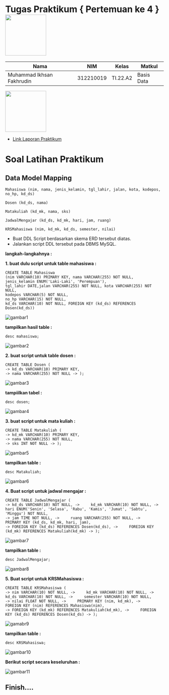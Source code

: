 # Tugas Praktikum { Pertemuan ke 4 } <img src=https://logos-download.com/wp-content/uploads/2016/05/MySQL_logo_logotype.png width="130px" >


|**Nama**|**NIM**|**Kelas**|**Matkul**|
|----|---|-----|------|
|Muhammad Ikhsan Fakhrudin|312210019|TI.22.A2|Basis Data|

<img src=https://pngimg.com/uploads/google_drive/google_drive_PNG9.png width="130px" > 

- [Link Laporan Praktikum](https://docs.google.com/document/d/14zcYY4_RpanU2-R4pEyIbIVWsG6r3HHY/edit?usp=sharing&ouid=117024232096925929007&rtpof=true&sd=true)

# Soal Latihan Praktikum

## Data Model Mapping

```
Mahasiswa (nim, nama, jenis_kelamin, tgl_lahir, jalan, kota, kodepos, no_hp, kd_ds)

Dosen (kd_ds, nama)

Matakuliah (kd_mk, nama, sks)

JadwalMengajar (kd_ds, kd_mk, hari, jam, ruang)

KRSMahasiswa (nim, kd_mk, kd_ds, semester, nilai)
```
- Buat DDL Script berdasarkan skema ERD tersebut diatas. 
- Jalankan script DDL tersebut pada DBMS MySQL.

**langkah-langkahnya :**

**1. buat dulu script untuk table mahasiswa :**

```
CREATE TABLE Mahasiswa 
(nim VARCHAR(10) PRIMARY KEY, nama VARCHAR(255) NOT NULL, jenis_kelamin ENUM('Laki-Laki', 'Perempuan'), 
tgl_lahir DATE,jalan VARCHAR(255) NOT NULL, kota VARCHAR(255) NOT NULL, 
kodepos VARCHAR(5) NOT NULL, 
no_hp VARCHAR(15) NOT NULL, 
kd_ds VARCHAR(10) NOT NULL, FOREIGN KEY (kd_ds) REFERENCES Dosen(kd_ds))
```

![gambar1](screenshot/ss1.png)


**tampilkan hasil table :**

`desc mahasiswa;`

![gambar2](screenshot/ss2.png)

**2. buat script untuk table dosen :**
```
CREATE TABLE Dosen ( 
-> kd_ds VARCHAR(10) PRIMARY KEY, 
-> nama VARCHAR(255) NOT NULL -> );
```

![gambar3](screenshot/ss3.png)

**tampiilkan tabel :**

`desc dosen;`

![gambar4](screenshot/ss4.png)

**3. buat script untuk mata kuliah :**
```
CREATE TABLE Matakuliah ( 
-> kd_mk VARCHAR(10) PRIMARY KEY, 
-> nama VARCHAR(255) NOT NULL, 
-> sks INT NOT NULL -> );
```

![gambar5](screenshot/ss5.png)

**tampilkan table :**

`desc Matakuliah;`

![gambar6](screenshot/ss6.png)

**4. Buat script untuk jadwal mengajar :**
```
CREATE TABLE JadwalMengajar ( 
-> kd_ds VARCHAR(10) NOT NULL, ->     kd_mk VARCHAR(10) NOT NULL, ->     hari ENUM('Senin', 'Selasa', 'Rabu', 'Kamis', 'Jumat', 'Sabtu', 'Minggu') NOT NULL, 
-> jam TIME NOT NULL, ->     ruang VARCHAR(255) NOT NULL, ->     PRIMARY KEY (kd_ds, kd_mk, hari, jam), 
-> FOREIGN KEY (kd_ds) REFERENCES Dosen(kd_ds), ->     FOREIGN KEY (kd_mk) REFERENCES Matakuliah(kd_mk) -> ); 
```

![gambar7](screenshot/ss7.png)

**tampilkan table :**

`desc JadwalMengajar;`

![gambar8](screenshot/ss8.png)

**5. Buat script untuk KRSMahasiswa :**
```
CREATE TABLE KRSMahasiswa ( 
-> nim VARCHAR(10) NOT NULL, ->     kd_mk VARCHAR(10) NOT NULL, ->     kd_ds VARCHAR(10) NOT NULL, ->     semester VARCHAR(10) NOT NULL, 
-> nilai FLOAT NOT NULL, ->     PRIMARY KEY (nim, kd_mk), ->     FOREIGN KEY (nim) REFERENCES Mahasiswa(nim), 
-> FOREIGN KEY (kd_mk) REFERENCES Matakuliah(kd_mk), ->     FOREIGN KEY (kd_ds) REFERENCES Dosen(kd_ds) -> );
```

![gamabr9](screenshot/ss9.png)

**tampilkan table :**

`desc KRSMahasiswa;`

![gambar10](screenshot/ss10.png)

**Berikut script secara keseluruhan :**

![gambar11](screenshot/ss11.png)

## Finish....